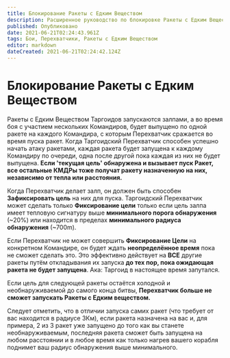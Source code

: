 ```yaml
---
title: Блокирование Ракеты с Едким Веществом
description: Расширенное руководство по блокировке Ракеты с Едким Веществом
published: Опубликовано
date: 2021-06-21T02:24:43.961Z
tags: Бои, Перехватчики, Ракеты с Едким Веществом
editor: markdown
dateCreated: 2021-06-21T02:24:42.124Z
---
```


# Блокирование Ракеты с Едким Веществом
Ракеты с Едким Веществом Таргоидов запускаются залпами, а во время боя с участием нескольких Командиров, будет выпущено по одной ракете на каждого Командира, с которым Перехватчик сражается во время пуска ракет. Когда Таргоидский Перехватчик способен успешно начать атаку ракетами, каждая ракета будет запущена к каждому Командиру по очереди, одна после другой пока каждая из них не будет выпущена. **Если 'текущая цель' обнаружена и вызывает пуск Ракет, все остальные КМДРы тоже получат ракету назначенную на них, независимо от тепла или расстояния.**

Когда Перехватчик делает залп, он должен быть способен **Зафиксировать цель** на них для пуска. Таргоидский Перехватчик может сделать только **Фиксирование цели** только если цель залпа имеет тепловую сигнатуру выше **минимального порога обнаружения** (~20%) или находится в пределах **минимального радиуса обнаружения** (~700m).

Если Перехватчик не может совершить **Фиксирование Цели** на конкретном Командире, он будет ждать **неопределённое время** пока не сможет сделать это. Это эффективно действует на **ВСЕ** другие ракеты путём откладывания их запуска **до тех пор, пока ожидающая ракета не будет запущена**. Ака: Таргоид в настоящее время запутался.

Если цель для следующей ракеты остаётся холодной и необнаруживаемой до самого конца битвы, **Перехватчик больше не сможет запускать Ракеты с Едким веществом.**

Следует отметить, что в отличии запуска самих ракет (что требует от вас находится в радиусе 3Км), если ракета назначена на вас и, для примера, 2 из 3 ракет уже запущено до того как вы станете необнаруживаемым, последняя ракета сможет быть запущена на любом расстоянии и в любое время как только нагрев вашего корабля поднимет ваш радиус обнаружения выше минимального.
